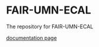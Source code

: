 # FAIR-UMN-ECAL
The repository for FAIR-UMN-ECAL

[documentation page](http://buyunliang.org/FAIR-UMN-ECAL-Buyun/)
